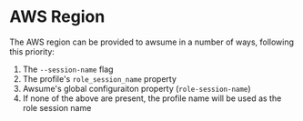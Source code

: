 # AWS Region

The AWS region can be provided to awsume in a number of ways, following this priority:

1. The `--session-name` flag
2. The profile's `role_session_name` property
3. Awsume's global configuraiton property (`role-session-name`)
4. If none of the above are present, the profile name will be used as the role session name

